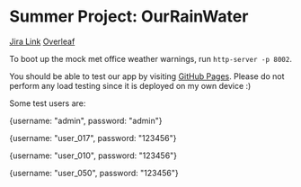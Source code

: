 # Summer Project: OurRainWater

[Jira Link](https://amateureconomist.atlassian.net/jira/software/projects/SPWATER/boards/37/backlog?atlOrigin=eyJpIjoiODM2NGQwNTQwNzQzNGQ4YmI4OTg4YmQ3MDdiYTE4YmIiLCJwIjoiaiJ9)
[Overleaf](https://www.overleaf.com/3683468853gzxngvxzczhh#0833f8)



To boot up the mock met office weather warnings, run `http-server -p 8002`.



You should be able to test our app by visiting [GitHub Pages](https://saquantum.github.io/summer_project/). Please do not perform any load testing since it is deployed on my own device :) 

Some test users are: 

{username: "admin", password: "admin"}

{username: "user_017", password: "123456"}

{username: "user_010", password: "123456"}

{username: "user_050", password: "123456"}

